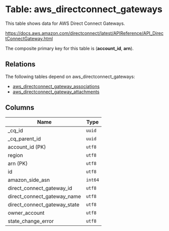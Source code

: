 # Table: aws_directconnect_gateways

This table shows data for AWS Direct Connect Gateways.

https://docs.aws.amazon.com/directconnect/latest/APIReference/API_DirectConnectGateway.html

The composite primary key for this table is (**account_id**, **arn**).

## Relations

The following tables depend on aws_directconnect_gateways:
  - [aws_directconnect_gateway_associations](aws_directconnect_gateway_associations.md)
  - [aws_directconnect_gateway_attachments](aws_directconnect_gateway_attachments.md)

## Columns

| Name          | Type          |
| ------------- | ------------- |
|_cq_id|`uuid`|
|_cq_parent_id|`uuid`|
|account_id (PK)|`utf8`|
|region|`utf8`|
|arn (PK)|`utf8`|
|id|`utf8`|
|amazon_side_asn|`int64`|
|direct_connect_gateway_id|`utf8`|
|direct_connect_gateway_name|`utf8`|
|direct_connect_gateway_state|`utf8`|
|owner_account|`utf8`|
|state_change_error|`utf8`|